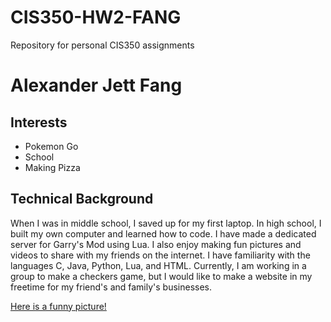 # CIS350-HW2-FANG
Repository for personal CIS350 assignments

# Alexander Jett Fang #

## Interests ##
* Pokemon Go
* School
* Making Pizza

## Technical Background ##
When I was in middle school, I saved up for my first laptop. In high school, I built my own computer and learned how to code. I have made a dedicated server for Garry's Mod using Lua. I also enjoy making fun pictures and videos to share with my friends on the internet. I have familiarity with the languages C, Java, Python, Lua, and HTML. Currently, I am working in a group to make a checkers game, but I would like to make a website in my freetime for my friend's and family's businesses.

[Here is a funny picture!](https://cdn.discordapp.com/attachments/90290151468572672/801475644025733151/mana.jpg)
